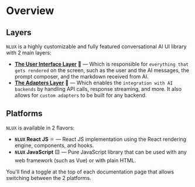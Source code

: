 # Overview

## Layers

`NLUX` is a highly customizable and fully featured conversational AI UI library with 2 main layers:

* **[The User Interface Layer](/api/ui)** 🎨 — Which is responsible for `everything that gets rendered` on the
  screen, such as the user and the AI messages, the prompt composer, and the markdown received from AI.
* **[The Adapters Layer](/learn/adapters)** 🔌 — Which enables the `integration with AI backends` by handling API calls,
  response streaming, and more. It also allows for `custom adapters` to be built for any backend.

## Platforms

`NLUX` is available in 2 flavors:

* **`NLUX` React JS** ⚛️ — React JS implementation using the React rendering engine, components, and hooks.
* **`NLUX` JavaScript** 🟨 — Pure JavaScript library that can be used with any web framework (such as Vue) or with plain HTML.

You'll find a toggle at the top of each documentation page that allows switching between the 2 platforms. 
